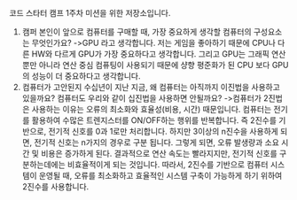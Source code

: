 코드 스타터 캠프 1주차 미션을 위한 저장소입니다.

1. 캠퍼 본인이 앞으로 컴퓨터를 구매할 때, 가장 중요하게 생각할 컴퓨터의 구성요소는 무엇인가요?
  ->GPU 라고 생각합니다. 저는 게임을 좋아하기 때문에 CPU나 다른 HW와 다르게 GPU가 가장 중요하다고 생각합니다. 그리고 GPU는 그래픽 연산뿐만 아니라 연산 중심 컴퓨팅이 사용되기 때문에 샹향 평준화가 된 CPU 보다 GPU의 성능이 더 중요하다고 생각합니다.
2. 컴퓨터가 고안된지 수십년이 지난 지금, 왜 컴퓨터는 아직까지 이진법을 사용하고 있을까요? 컴퓨터도 우리와 같이 십진법을 사용하면 안될까요?
   ->컴퓨터가 2진법은 사용하는 이유는 오류의 최소화와 효율성(비용, 시간) 때문입니다. 컴퓨터는 전기를 활용하여 수많은 트렌지스터를 ON/OFF하는 행위를 반복합니다. 즉 2진수를 기반으로, 전기적 신호를 0과 1로만 처리합니다. 하지만 3이상의 n진수을 사용하게 되면, 전기적 신호는 n가지의 경우로 구분 됩니다. 그렇게 되면, 오류 발생량과 소요 시간 및 비용은 증가하게 된다. 결과적으로 연산 속도는 빨라지지만, 전기적 신호를 구분하는데에는 비효율적이게 되는 것입니다. 따라서, 2진수를 기반으로 컴퓨터 시스템이 운영될 때, 오류를 최소화하고 효율적인 시스템 구축이 가능하게 하기 위하여 2진수를 사용합니다.
